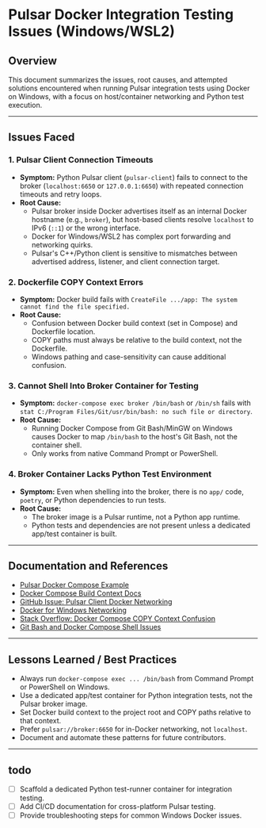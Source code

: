 # Pulsar Docker Integration Testing Issues (Windows/WSL2)

## Overview
This document summarizes the issues, root causes, and attempted solutions encountered when running Pulsar integration tests using Docker on Windows, with a focus on host/container networking and Python test execution.

---

## Issues Faced

### 1. **Pulsar Client Connection Timeouts**
- **Symptom:** Python Pulsar client (`pulsar-client`) fails to connect to the broker (`localhost:6650` or `127.0.0.1:6650`) with repeated connection timeouts and retry loops.
- **Root Cause:**
  - Pulsar broker inside Docker advertises itself as an internal Docker hostname (e.g., `broker`), but host-based clients resolve `localhost` to IPv6 (`::1`) or the wrong interface.
  - Docker for Windows/WSL2 has complex port forwarding and networking quirks.
  - Pulsar's C++/Python client is sensitive to mismatches between advertised address, listener, and client connection target.

### 2. **Dockerfile COPY Context Errors**
- **Symptom:** Docker build fails with `CreateFile .../app: The system cannot find the file specified.`
- **Root Cause:**
  - Confusion between Docker build context (set in Compose) and Dockerfile location.
  - COPY paths must always be relative to the build context, not the Dockerfile.
  - Windows pathing and case-sensitivity can cause additional confusion.

### 3. **Cannot Shell Into Broker Container for Testing**
- **Symptom:** `docker-compose exec broker /bin/bash` or `/bin/sh` fails with `stat C:/Program Files/Git/usr/bin/bash: no such file or directory`.
- **Root Cause:**
  - Running Docker Compose from Git Bash/MinGW on Windows causes Docker to map `/bin/bash` to the host's Git Bash, not the container shell.
  - Only works from native Command Prompt or PowerShell.

### 4. **Broker Container Lacks Python Test Environment**
- **Symptom:** Even when shelling into the broker, there is no `app/` code, `poetry`, or Python dependencies to run tests.
- **Root Cause:**
  - The broker image is a Pulsar runtime, not a Python app runtime.
  - Python tests and dependencies are not present unless a dedicated app/test container is built.

---

## Documentation and References

- [Pulsar Docker Compose Example](https://pulsar.apache.org/docs/standalone-docker/)
- [Docker Compose Build Context Docs](https://docs.docker.com/compose/compose-file/compose-file-v3/#build)
- [GitHub Issue: Pulsar Client Docker Networking](https://github.com/apache/pulsar/issues/13080)
- [Docker for Windows Networking](https://docs.docker.com/desktop/windows/networking/)
- [Stack Overflow: Docker Compose COPY Context Confusion](https://stackoverflow.com/questions/49158445/)
- [Git Bash and Docker Compose Shell Issues](https://github.com/docker/for-win/issues/1829)

---

## Lessons Learned / Best Practices

- Always run `docker-compose exec ... /bin/bash` from Command Prompt or PowerShell on Windows.
- Use a dedicated app/test container for Python integration tests, not the Pulsar broker image.
- Set Docker build context to the project root and COPY paths relative to that context.
- Prefer `pulsar://broker:6650` for in-Docker networking, not `localhost`.
- Document and automate these patterns for future contributors.

---

## todo
- [ ] Scaffold a dedicated Python test-runner container for integration testing.
- [ ] Add CI/CD documentation for cross-platform Pulsar testing.
- [ ] Provide troubleshooting steps for common Windows Docker issues.
